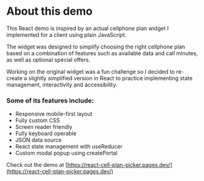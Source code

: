 # About this demo

This React demo is inspired by an actual cellphone plan widget I implemented for a client using plain JavaScript.

The widget was designed to simplify choosing the right cellphone plan based on a combination of features such as available data and call minutes, as well as optional special offers.

Working on the original widget was a fun challenge so I decided to re-create a slightly simplified version in React to practice implementing state management, interactivity and accessibility.

### Some of its features include:

- Responsive mobile-first layout
- Fully custom CSS
- Screen reader friendly
- Fully keyboard operable
- JSON data source
- React state management with useReducer
- Custom modal popup using createPortal

Check out the demo at [https://react-cell-plan-picker.pages.dev/](https://react-cell-plan-picker.pages.dev/)
